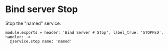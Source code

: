 
# Bind server Stop

Stop the "named" service.

    module.exports = header: 'Bind Server # Stop', label_true: 'STOPPED', handler: ->
      @service.stop name: 'named'
